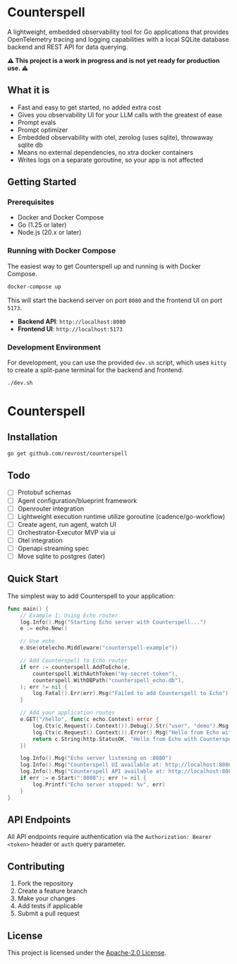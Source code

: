# Counterspell

A lightweight, embedded observability tool for Go applications that provides OpenTelemetry tracing and logging capabilities with a local SQLite database backend and REST API for data querying.

**⚠️ This project is a work in progress and is not yet ready for production use. ⚠️**

## What it is

- Fast and easy to get started, no added extra cost
- Gives you observability UI for your LLM calls with the greatest of ease
- Prompt evals
- Prompt optimizer
- Embedded observability with otel, zerolog (uses sqlite), throwaway sqlite db
- Means no external dependencies, no xtra docker containers
- Writes logs on a separate goroutine, so your app is not affected

## Getting Started

### Prerequisites

- Docker and Docker Compose
- Go (1.25 or later)
- Node.js (20.x or later)

### Running with Docker Compose

The easiest way to get Counterspell up and running is with Docker Compose.

```bash
docker-compose up
```

This will start the backend server on port `8080` and the frontend UI on port `5173`.

- **Backend API**: `http://localhost:8080`
- **Frontend UI**: `http://localhost:5173`

### Development Environment

For development, you can use the provided `dev.sh` script, which uses `kitty` to create a split-pane terminal for the backend and frontend.

```bash
./dev.sh
```

# Counterspell

## Installation

```bash
go get github.com/revrost/counterspell
```

## Todo

- [ ] Protobuf schemas
- [ ] Agent configuration/blueprint framework
- [ ] Openrouter integration
- [ ] Lightweight execution runtime utilize goroutine (cadence/go-workflow)
- [ ] Create agent, run agent, watch UI
- [ ] Orchestrator-Executor MVP via ui
- [ ] Otel integration
- [ ] Openapi streaming spec
- [ ] Move sqlite to postgres (later)

## Quick Start

The simplest way to add Counterspell to your application:

```go
func main() {
	// Example 1: Using Echo router
	log.Info().Msg("Starting Echo server with Counterspell...")
	e := echo.New()

	// Use echo
	e.Use(otelecho.Middleware("counterspell-example"))

	// Add Counterspell to Echo router
	if err := counterspell.AddToEcho(e,
		counterspell.WithAuthToken("my-secret-token"),
		counterspell.WithDBPath("counterspell_echo.db"),
	); err != nil {
		log.Fatal().Err(err).Msg("Failed to add Counterspell to Echo")
	}

	// Add your application routes
	e.GET("/hello", func(c echo.Context) error {
		log.Ctx(c.Request().Context()).Debug().Str("user", "demo").Msg("Hello from Echo with Counterspell!")
		log.Ctx(c.Request().Context()).Error().Msg("Hello from Echo with Counterspell!")
		return c.String(http.StatusOK, "Hello from Echo with Counterspell!")
	})

	log.Info().Msg("Echo server listening on :8080")
	log.Info().Msg("Counterspell UI available at: http://localhost:8080/counterspell/health")
	log.Info().Msg("Counterspell API available at: http://localhost:8080/counterspell/api/logs?secret=my-secret-token")
	if err := e.Start(":8080"); err != nil {
		log.Printf("Echo server stopped: %v", err)
	}
}
```

## API Endpoints

All API endpoints require authentication via the `Authorization: Bearer <token>` header or `auth` query parameter.

## Contributing

1. Fork the repository
2. Create a feature branch
3. Make your changes
4. Add tests if applicable
5. Submit a pull request

## License

This project is licensed under the [Apache-2.0 License](LICENSE).
